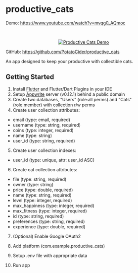 # productive_cats

Demo: https://www.youtube.com/watch?v=mvqg0_AQmoc
<div align="center">
  <br />
  <p>
    <a href="https://www.youtube.com/watch?v=mvqg0_AQmoc"><img src="https://i.imgur.com/kbJxX9b.png" alt="Productive Cats Demo" /></a>
  </p>
</div>


GitHub: https://github.com/PotatoCider/productive_cats

An app designed to keep your productive with collectible cats.

## Getting Started
1. Install [Flutter](https://docs.flutter.dev/get-started/install) and Flutter/Dart Plugins in your IDE
2. Setup [Appwrite](https://appwrite.io/) server (v0.12.1) behind a public domain 
3. Create two databases, "Users" (role:all perms) and "Cats" (role:member) with collection r/w perms
4. Create user collection attributes:
 - email (type: email, required)
 - username (type: string, required)
 - coins (type: integer, required)
 - name (type: string)
 - user_id (type: string, required)
5. Create user collection indexes:
 - user_id (type: unique, attr: user_id ASC)
6. Create cat collection attributes:
 - file (type: string, required)
 - owner (type: string)
 - price (type: double, required)
 - name (type: string, required)
 - level (type: integer, required)
 - max_happiness (type: integer, required)
 - max_fitness (type: integer, required)
 - id (type: string, required)
 - preferences (type: string, required)
 - experience (type: double, required)
7. (Optional) Enable Google OAuth2
8. Add platform (com.example.productive_cats)

9. Setup .env file with appropriate data
10. Run app
